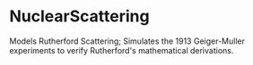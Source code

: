 # NuclearScattering

Models Rutherford Scattering; Simulates the 1913 Geiger-Muller experiments to verify Rutherford's mathematical derivations.

